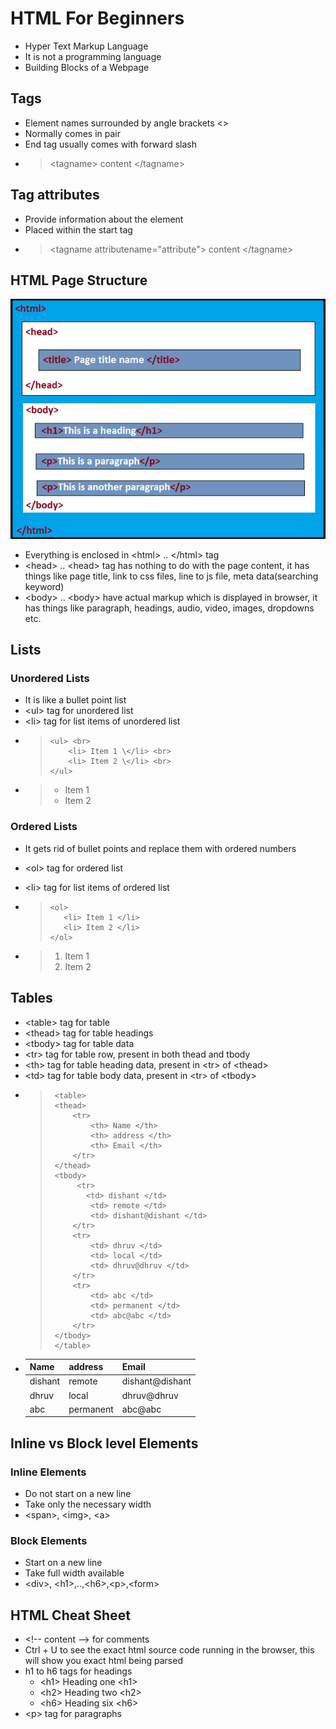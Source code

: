 # HTML For Beginners

- Hyper Text Markup Language
- It is not a programming language
- Building Blocks of a Webpage

## Tags

- Element names surrounded by angle brackets <>
- Normally comes in pair
- End tag usually comes with forward slash
- > \<tagname> content \</tagname>

## Tag attributes

- Provide information about the element
- Placed within the start tag
- > \<tagname attributename="attribute"> content \</tagname>

## HTML Page Structure

![HTML Page Structure](/html-structure.png)

- Everything is enclosed in \<html> .. \</html> tag
- \<head> .. \<head> tag has nothing to do with the page content, it has things like page title, link to css files, line to js file, meta data(searching keyword)
- \<body> .. \<body> have actual markup which is displayed in browser, it has things like paragraph, headings, audio, video, images, dropdowns etc.

## Lists

### Unordered Lists

- It is like a bullet point list
- \<ul> tag for unordered list
- \<li> tag for list items of unordered list
- >     <ul> <br>
  >         <li> Item 1 \</li> <br>
  >         <li> Item 2 \</li> <br>
  >     </ul>
- > - Item 1
  > - Item 2  

### Ordered Lists

- It gets rid of bullet points and replace them with ordered numbers
- \<ol> tag for ordered list
- \<li> tag for list items of ordered list
- >     <ol>
  >        <li> Item 1 </li>
  >        <li> Item 2 </li>
  >     </ol>

- > 1. Item 1
  > 2. Item 2

## Tables

- \<table> tag for table
- \<thead> tag for table headings
- \<tbody> tag for table data
- \<tr> tag for table row, present in both thead and tbody
- \<th> tag for table heading data, present in \<tr> of \<thead>
- \<td> tag for table body data, present in \<tr> of \<tbody>
- >      <table>
  >      <thead>
  >          <tr>
  >              <th> Name </th> 
  >              <th> address </th>
  >              <th> Email </th> 
  >          </tr>
  >      </thead>
  >      <tbody>
  >           <tr>
  >             <td> dishant </td>
  >              <td> remote </td>
  >              <td> dishant@dishant </td>
  >          </tr>
  >          <tr>
  >              <td> dhruv </td>
  >              <td> local </td>
  >              <td> dhruv@dhruv </td>
  >          </tr>
  >          <tr>
  >              <td> abc </td>
  >              <td> permanent </td>
  >              <td> abc@abc </td>
  >          </tr>
  >      </tbody>
  >      </table>
- <table>
     <thead>
       <tr>
       <th> Name </th> 
       <th> address </th>
       <th> Email </th> 
       </tr>
      </thead>
      <tbody>
       <tr>
       <td> dishant </td>
       <td> remote </td>
       <td> dishant@dishant </td>
       </tr>
       <tr>
       <td> dhruv </td>
       <td> local </td>
       <td> dhruv@dhruv </td>
       </tr>
       <tr>
       <td> abc </td>
       <td> permanent </td>
       <td> abc@abc </td>
       </tr>
      </tbody>
     </table>  

## Inline vs Block level Elements

### Inline Elements

- Do not start on a new line
- Take only the necessary width
- \<span>, \<img>, \<a>

### Block Elements

- Start on a new line
- Take full width available
- \<div>, \<h1>,..,\<h6>,\<p>,\<form>

## HTML Cheat Sheet

- \<!-- content --> for comments
- Ctrl + U to see the exact html source code running in the browser, this will show you exact html being parsed
- h1 to h6 tags for headings
    - \<h1> Heading one \<h1>
    - \<h2> Heading two \<h2>
    - \<h6> Heading six \<h6>
- \<p> tag for paragraphs
